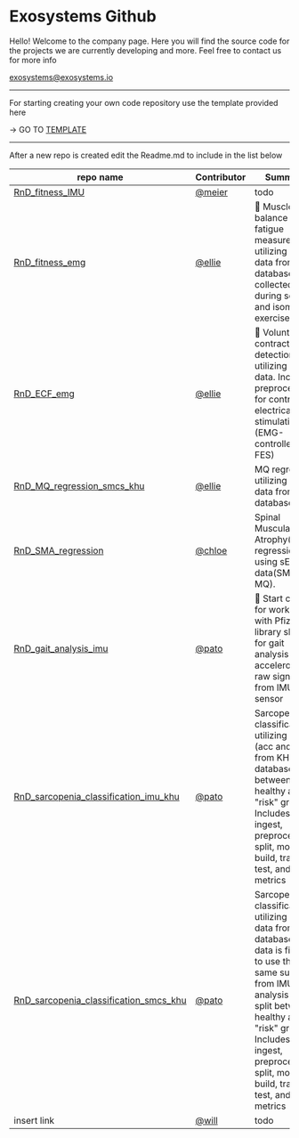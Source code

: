 # Exosystems Github

Hello! Welcome to the company page. 
Here you will find the source code for the projects we are currently developing and more.
Feel free to contact us for more info

exosystems@exosystems.io


---
For starting creating your own code repository use the template provided here

-> GO TO [TEMPLATE](https://github.com/Exosystems/RnD_template_repo)

---
After a new repo is created edit the Readme.md to include in the list below

| repo name | Contributor| Summary |
| --- | --- | --- |
| [RnD_fitness_IMU](https://github.com/Exosystems/RnD_fitness_IMU) | [@meier](https://github.com/Meier0105) | todo |
| [RnD_fitness_emg](https://github.com/Exosystems/RnD_fitness_emg) | [@ellie](https://github.com/ellie-exo) | :nut_and_bolt: Muscle balance and fatigue measurement utilizing EMG data from our database, collected during squat and isometric exercises |
| [RnD_ECF_emg](https://github.com/Exosystems/RnD_ECF_emg) | [@ellie](https://github.com/ellie-exo) | :muscle: Voluntary contraction detection utilizing EMG data. Includes preprocessing for controlling electrical stimulation (EMG-controlled FES) |
| [RnD_MQ_regression_smcs_khu](https://github.com/Exosystems/RnD_MQ_regression_smcs_khu) | [@ellie](https://github.com/ellie-exo) | MQ regression utilizing SMCS data from KHU database |
| [RnD_SMA_regression](https://github.com/Exosystems/RnD_SMA_regression) | [@chloe](https://github.com/soyoung-exo) | Spinal Muscular Atrophy(SMA) regression using sEMG data(SMA-MQ).|
| [RnD_gait_analysis_imu](https://github.com/Exosystems/RnD_gait_analysis_imu) | [@pato](https://github.com/patoalejor-exo)| :running: Start code for working with Pfizer's library skdh for gait analysis using accelerometer raw signal from IMU sensor |
| [RnD_sarcopenia_classification_imu_khu](https://github.com/Exosystems/RnD_sarcopenia_classification_imu_khu)| [@pato](https://github.com/patoalejor-exo) | Sarcopenia classification utilizing 4 IMU (acc and gyro) from KHU database between healthy and "risk" groups. Includes data ingest, preprocessing, split, model build, train, test, and metrics|
| [RnD_sarcopenia_classification_smcs_khu](https://github.com/Exosystems/RnD_sarcopenia_classification_smcs_khu)| [@pato](https://github.com/patoalejor-exo) | Sarcopenia classification utilizing SMCS data from KHU database, the data is filtered to use the same subjects from IMU analysis and split between healthy and "risk" groups. Includes data ingest, preprocessing, split, model build, train, test, and metrics|
| insert link | [@will](https://github.com/ExosystemsWill) | todo |
